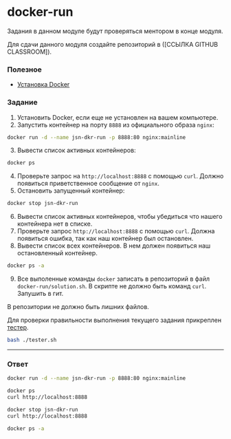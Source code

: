 # docker-run

Задания в данном модуле будут проверяться ментором в конце модуля.

Для сдачи данного модуля создайте репозиторий в ([ССЫЛКА GITHUB CLASSROOM]).

### Полезное

- [Установка Docker](https://docs.docker.com/get-docker/)

### Задание

1. Установить Docker, если еще не установлен на вашем компьютере.
2. Запустить контейнер на порту `8888` из официального образа `nginx`:

```bash
docker run -d --name jsn-dkr-run -p 8888:80 nginx:mainline
```

3. Вывести список активных контейнеров:

```bash
docker ps
```

4. Проверьте запрос на `http://localhost:8888` с помощью `curl`. Должно появиться приветственное сообщение от `nginx`.
5. Остановить запущенный контейнер:

```bash
docker stop jsn-dkr-run
```

6. Вывести список активных контейнеров, чтобы убедиться что нашего контейнера нет в списке.
7. Проверьте запрос `http://localhost:8888` с помощью `curl`. Должна появиться ошибка, так как наш контейнер был остановлен.
8. Вывести список всех контейнеров. В нем должен появиться наш остановленный контейнер.

```bash
docker ps -a
```

9. Все выполенные команды `docker` записать в репозиторий в файл `docker-run/solution.sh`. В скрипте не должно быть команд `curl`.
   Запушить в гит.

В репозитории не должно быть лишних файлов.

Для проверки правильности выполнения текущего задания прикреплен [тестер][tester].

```bash
bash ./tester.sh
```

[tester]: https://stepik.org/media/attachments/lesson/691221/tester-docker-run.sh

---

### Ответ

```bash
docker run -d --name jsn-dkr-run -p 8888:80 nginx:mainline

docker ps
curl http://localhost:8888

docker stop jsn-dkr-run
curl http://localhost:8888

docker ps -a
```